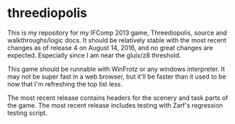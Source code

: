 # threediopolis

This is my repository for my IFComp 2013 game, Threediopolis, source and walkthroughs/logic docs. It should be relatively stable with the most recent changes as of release 4 on August 14, 2016, and no great changes are expected. Especially since I am near the glulx/z8 threshold.

This game should be runnable with WinFrotz or any windows interpreter. It may not be super fast in a web browser, but it'll be faster than it used to be now that I'm refreshing the top list less.

The most recent release contains headers for the scenery and task parts of the game. The most recent release includes testing with Zarf's regression testing script.
